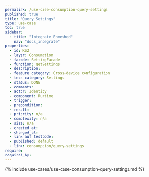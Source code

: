```yaml
---
permalink: /use-case-consumption-query-settings
published: true
title: "Query Settings"
type: use-case
toc: true
sidebar:
  - title: "Integrate Enmeshed"
    nav: "docs_integrate"
properties:
  - id: RS2
  - layer: Consumption
  - facade: SettingFacade
  - function: getSettings
  - description:
  - feature category: Cross-device configuration
  - tech category: Settings
  - status: DONE
  - comments:
  - actor: Identity
  - component: Runtime
  - trigger:
  - precondition:
  - result:
  - priority: n/a
  - complexity: n/a
  - size: n/a
  - created_at:
  - changed_at:
  - link auf testcode:
  - published: default
  - link: consumption/query-settings
require:
required_by:
---
```


{% include use-cases/use-case-consumption-query-settings.md %}
